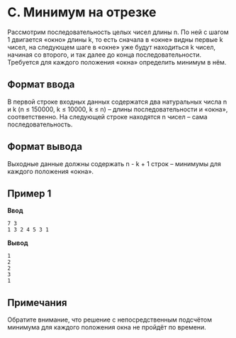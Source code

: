 # C. Минимум на отрезке

Рассмотрим последовательность целых чисел длины n. По ней с шагом 1 двигается «окно» длины k, то есть сначала в «окне» видны первые
k чисел, на следующем шаге в «окне» уже будут находиться k чисел, начиная со второго, и так далее до конца последовательности. Требуется для каждого положения «окна» определить минимум в нём.

## Формат ввода

В первой строке входных данных содержатся два натуральных числа n и k (n ≤  150000, k ≤ 10000, k ≤ n) – длины последовательности и «окна», соответственно. На следующей строке находятся
n чисел – сама последовательность.

## Формат вывода

Выходные данные должны содержать n - k + 1 строк – минимумы для каждого положения «окна».  

## Пример 1

**Ввод**  
```
7 3
1 3 2 4 5 3 1
```
**Вывод**
```
1
2
2
3
1
```  

## Примечания

Обратите внимание, что решение с непосредственным подсчётом минимума для каждого положения окна не пройдёт по времени.
